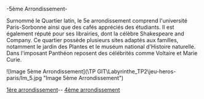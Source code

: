  -5ème Arrondissement-

 Surnommé le Quartier latin, le 5e arrondissement comprend l'université Paris-Sorbonne ainsi que des cafés appréciés des étudiants. Il est également réputé pour ses librairies, dont la célèbre Shakespeare and Company. Ce quartier possède plusieurs sites adaptés aux familles, notamment le jardin des Plantes et le muséum national d'Histoire naturelle. Dans l'imposant Panthéon reposent des célébrités comme Voltaire et Marie Curie.

![Image 5ème Arrondissement](\TP GIT\Labyrinthe_TP2\jeu-heros-paris/Im_5.jpg "Image 5ème Arrondissement")

[1ère arrondissement](1.md)--
[4ème arrondissement](4.md)